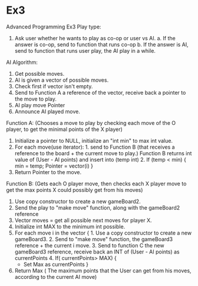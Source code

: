 # Ex3
Advanced Programming Ex3
Play type:
1. Ask user whether he wants to play as co-op or user vs AI.
  a. If the answer is co-op, send to function that runs co-op
  b. If the answer is AI, send to function that runs user play, the AI play in a while.

AI Algorithm:
  1. Get possible moves.
  2. AI is given a vector of possible moves.
  3. Check first if vector isn't empty.
  4. Send to Function A a reference of the vector, receive back a pointer to the move to play.
  5. AI play move Pointer
  6. Announce AI played move.
  
  
Function A: (Chooses a move to play by checking each move of the O player, to get the minimal points of the X player)
  1. Initialize a pointer to NULL, initialize an "int min" to max int value.
  2. For each move(use iterator):
    1. send to Function B (that receives a reference to the board + the current move to play.)
    Function B returns int value of (User - AI points) and insert into (temp int)
    2. If (temp < min) {
      min = temp;
      Pointer = vector(i)
      }
  3. Return Pointer to the move.
  
  
Function B: (Gets each O player move, then checks each X player move to get the max points X could possibly get from his moves)
  1. Use copy constructor to create a new gameBoard2.
  2. Send the play to "make move" function, along with the gameBoard2 reference
  3. Vector moves = get all possible next moves for player X.
  4. Initialize int MAX to the minimum int possible.
  5. For each move i in the vector {
    1. Use a copy constructor to create a new gameBoard3.
    2. Send to "make move" function, the gameBoard3 reference + the current i move.
    3. Send to function C the new gameBoard3 reference, receive back an INT of (User - AI points) as currentPoints
    4. If( currentPoints> MAX) {
       - Set Max as currentPoints
       }
  6. Return Max  ( The maximum points that the User can get from his moves, according to the current AI move)
 
    
